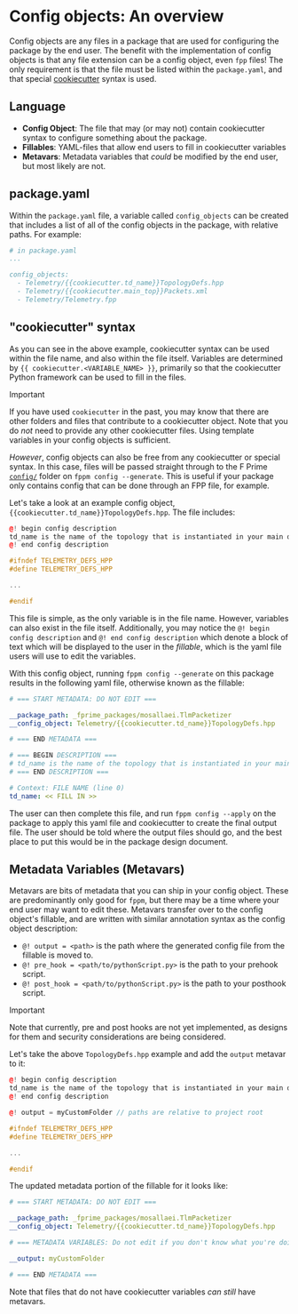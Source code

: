 # Config objects: An overview

Config objects are any files in a package that are used for configuring the package by the end user. The benefit with the implementation of config objects is that any file extension can be a config object, even `fpp` files! The only requirement is that the file must be listed within the `package.yaml`, and that special [cookiecutter](https://cookiecutter.readthedocs.io/en/stable/) syntax is used.

## Language

- **Config Object**: The file that may (or may not) contain cookiecutter syntax to configure something about the package.
- **Fillables**: YAML-files that allow end users to fill in cookiecutter variables
- **Metavars**: Metadata variables that *could* be modified by the end user, but most likely are not.

## package.yaml

Within the `package.yaml` file, a variable called `config_objects` can be created that includes a list of all of the config objects in the package, with relative paths. For example:

```yaml
# in package.yaml
...

config_objects:
  - Telemetry/{{cookiecutter.td_name}}TopologyDefs.hpp
  - Telemetry/{{cookiecutter.main_top}}Packets.xml
  - Telemetry/Telemetry.fpp
```

## "cookiecutter" syntax

As you can see in the above example, cookiecutter syntax can be used within the file name, and also within the file itself. Variables are determined by `{{ cookiecutter.<VARIABLE_NAME> }}`, primarily so that the cookiecutter Python framework can be used to fill in the files.

> [!IMPORTANT]
> If you have used `cookiecutter` in the past, you may know that there are other folders and files that contribute to a cookiecutter object. Note that you do *not* need to provide any other cookiecutter files. Using template variables in your config objects is sufficient.

*However*, config objects can also be free from any cookiecutter or special syntax. In this case, files will be passed straight through to the F Prime [`config/`](https://github.com/nasa/fprime/tree/devel/config) folder on `fppm config --generate`. This is useful if your package only contains config that can be done through an FPP file, for example.

Let's take a look at an example config object, `{{cookiecutter.td_name}}TopologyDefs.hpp`. The file includes:

```cpp
@! begin config description
td_name is the name of the topology that is instantiated in your main deployment.
@! end config description

#ifndef TELEMETRY_DEFS_HPP
#define TELEMETRY_DEFS_HPP

...

#endif
```

This file is simple, as the only variable is in the file name. However, variables can also exist in the file itself. Additionally, you may notice the `@! begin config description` and `@! end config description` which denote a block of text which will be displayed to the user in the *fillable*, which is the yaml file users will use to edit the variables.

With this config object, running `fppm config --generate` on this package results in the following yaml file, otherwise known as the fillable:

```yaml
# === START METADATA: DO NOT EDIT ===

__package_path: _fprime_packages/mosallaei.TlmPacketizer
__config_object: Telemetry/{{cookiecutter.td_name}}TopologyDefs.hpp

# === END METADATA ===

# === BEGIN DESCRIPTION ===
# td_name is the name of the topology that is instantiated in your main deployment.
# === END DESCRIPTION ===

# Context: FILE NAME (line 0)
td_name: << FILL IN >>
```

The user can then complete this file, and run `fppm config --apply` on the package to apply this yaml file and cookiecutter to create the final output file. The user should be told where the output files should go, and the best place to put this would be in the package design document.

## Metadata Variables (Metavars)

Metavars are bits of metadata that you can ship in your config object. These are predominantly only good for `fppm`, but there may be a time where your end user may want to edit these. Metavars transfer over to the config object's fillable, and are written with similar annotation syntax as the config object description:

- `@! output = <path>` is the path where the generated config file from the fillable is moved to.
- `@! pre_hook = <path/to/pythonScript.py>` is the path to your prehook script.
- `@! post_hook = <path/to/pythonScript.py>` is the path to your posthook script.

> [!IMPORTANT]
> Note that currently, pre and post hooks are not yet implemented, as designs for them and security considerations are being considered.

Let's take the above `TopologyDefs.hpp` example and add the `output` metavar to it:

```cpp
@! begin config description
td_name is the name of the topology that is instantiated in your main deployment.
@! end config description

@! output = myCustomFolder // paths are relative to project root

#ifndef TELEMETRY_DEFS_HPP
#define TELEMETRY_DEFS_HPP

...

#endif
```

The updated metadata portion of the fillable for it looks like:

```yaml
# === START METADATA: DO NOT EDIT ===

__package_path: _fprime_packages/mosallaei.TlmPacketizer
__config_object: Telemetry/{{cookiecutter.td_name}}TopologyDefs.hpp

# === METADATA VARIABLES: Do not edit if you don't know what you're doing! ===

__output: myCustomFolder

# === END METADATA ===
```

Note that files that do not have cookiecutter variables *can still* have metavars.